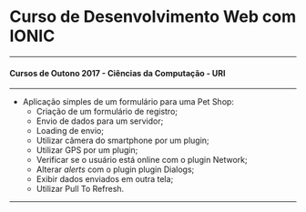 Curso de Desenvolvimento Web com IONIC
===============================================

--------------------

#### Cursos de Outono 2017 - Ciências da Computação - URI

--------------------

- Aplicação simples de um formulário para uma Pet Shop:
	- Criação de um formulário de registro;
	- Envio de dados para um servidor;
	- Loading de envio;
	- Utilizar câmera do smartphone por um plugin;
	-  Utilizar GPS por um plugin;
	- Verificar se o usuário está online com o plugin Network;
	- Alterar *alerts* com o plugin plugin Dialogs;
	- Exibir dados enviados em outra tela;
	- Utilizar Pull To Refresh.

--------------------